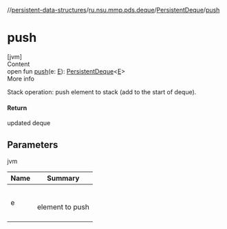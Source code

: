 //[persistent-data-structures](../../index.md)/[ru.nsu.mmp.pds.deque](../index.md)/[PersistentDeque](index.md)/[push](push.md)



# push  
[jvm]  
Content  
open fun [push](push.md)(e: [E](index.md)): [PersistentDeque](index.md)<[E](index.md)>  
More info  


Stack operation: push element to stack (add to the start of deque).



#### Return  


updated deque



## Parameters  
  
jvm  
  
|  Name|  Summary| 
|---|---|
| <a name="ru.nsu.mmp.pds.deque/PersistentDeque/push/#TypeParam(bounds=[kotlin.Any?])/PointingToDeclaration/"></a>e| <a name="ru.nsu.mmp.pds.deque/PersistentDeque/push/#TypeParam(bounds=[kotlin.Any?])/PointingToDeclaration/"></a><br><br>element to push<br><br>
  
  



